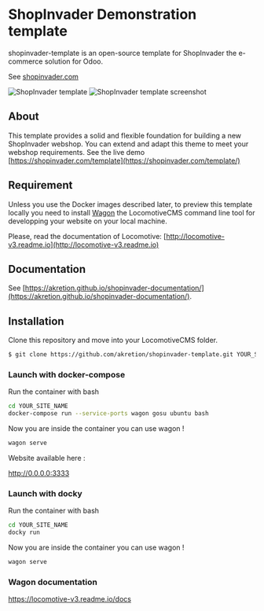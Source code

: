 # ShopInvader Demonstration template

shopinvader-template is an open-source template for ShopInvader the
e-commerce solution for Odoo.

See [shopinvader.com](https://shopinvader.com)

![ShopInvader template](https://imgur.com/7PiaRFZ)
![ShopInvader template screenshot](https://imgur.com/7PiaRFZ "shopinvader template screenshot")

## About
This template provides a solid and flexible foundation for building a new
ShopInvader webshop. You can extend and adapt this theme to meet your webshop requirements.
See the live demo [https://shopinvader.com/template](https://shopinvader.com/template/)

## Requirement

Unless you use the Docker images described later, to preview this template locally you need to install
[Wagon](https://github.com/locomotivecms/wagon) the LocomotiveCMS command line
tool for developping your website on your local machine.

Please, read the documentation of Locomotive:
[http://locomotive-v3.readme.io](http://locomotive-v3.readme.io)

## Documentation

See [https://akretion.github.io/shopinvader-documentation/](https://akretion.github.io/shopinvader-documentation/).

## Installation

Clone this repository and move into your LocomotiveCMS folder.

```bash
$ git clone https://github.com/akretion/shopinvader-template.git YOUR_SITE_NAME
```

### Launch with docker-compose

Run the container with bash

```bash
cd YOUR_SITE_NAME
docker-compose run --service-ports wagon gosu ubuntu bash
```

Now you are inside the container you can use wagon !

```bash
wagon serve
```
Website available here :

http://0.0.0.0:3333

### Launch with docky

Run the container with bash

```bash
cd YOUR_SITE_NAME
docky run
```

Now you are inside the container you can use wagon !

```bash
wagon serve
```

### Wagon documentation

https://locomotive-v3.readme.io/docs

